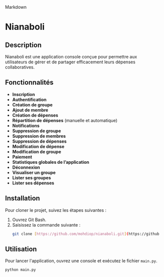 Markdown

# Nianaboli

## Description

Nianaboli est une application console conçue pour permettre aux utilisateurs de gérer et de partager efficacement leurs dépenses collaboratives.

## Fonctionnalités

* **Inscription**
* **Authentification**
* **Création de groupe**
* **Ajout de membre**
* **Création de dépenses**
* **Répartition de dépenses** (manuelle et automatique)
* **Notifications**
* **Suppression de groupe**
* **Suppression de membres**
* **Suppression de dépenses**
* **Modification de dépense**
* **Modification de groupe**
* **Paiement**
* **Statistiques globales de l’application**
* **Déconnexion**
* **Visualiser un groupe**
* **Lister ses groupes**
* **Lister ses dépenses**

## Installation

Pour cloner le projet, suivez les étapes suivantes :

1.  Ouvrez Git Bash.
2.  Saisissez la commande suivante :
    ```bash
    git clone [https://github.com/mohdiop/nianaboli.git](https://github.com/mohdiop/nianaboli.git)
    ```

## Utilisation

Pour lancer l'application, ouvrez une console et exécutez le fichier `main.py`.

```bash
python main.py
